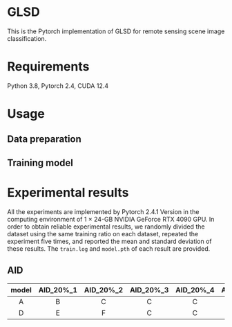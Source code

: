 # GLSD
This is the Pytorch implementation of GLSD for remote sensing scene image classification.

# Requirements
Python 3.8, Pytorch 2.4, CUDA 12.4

# Usage
## Data preparation

## Training model

# Experimental results
All the experiments are implemented by Pytorch 2.4.1 Version in the computing environment of 1 × 24-GB NVIDIA GeForce RTX 4090 GPU. In order to obtain reliable experimental results, we randomly divided the dataset using the same training ratio on each dataset, repeated the experiment five times, and reported the mean and standard deviation of these results. The `train.log` and `model.pth` of each result are provided.
## AID
| model | AID_20%_1 | AID_20%_2 | AID_20%_3 | AID_20%_4 | AID_20%_5 | mean+std |
|:------:|:------:|:------:|:------:|:------:|:------:|:------:|
| A    | B      | C    | C    | C    | C    |
| D    | E      | F    | C    | C    | C    |

